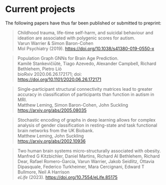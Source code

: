 # Current projects
The following papers have thus far been published or submitted to preprint:

> Childhood trauma, life-time self-harm, and suicidal behaviour and ideation are associated with polygenic scores for autism.    
Varun Warrier & Simon Baron-Cohen    
Mol Psychiatry (2019). https://doi.org/10.1038/s41380-019-0550-x    

> Population Graph GNNs for Brain Age Prediction.    
Kamilė Stankevičiūtė, Tiago Azevedo, Alexander Campbell, Richard Bethlehem, Pietro Liò    
bioRxiv 2020.06.26.172171; doi: https://doi.org/10.1101/2020.06.26.172171

> Single-participant structural connectivity matrices lead to greater accuracy in classification of participants than function in autism in MRI.    
Matthew Leming, Simon Baron-Cohen, John Suckling    
https://arxiv.org/abs/2005.08035    

> Stochastic encoding of graphs in deep learning allows for complex analysis of gender classification in resting-state and task functional brain networks from the UK Biobank.    
Matthew Leming, John Suckling    
https://arxiv.org/abs/2002.10936    

> Two human brain systems micro-structurally associated with obesity.   
Manfred G Kitzbichler, Daniel Martins, Richard AI Bethlehem, Richard Dear, Rafael Romero-Garcia, Varun Warrier, Jakob Seidlitz, Ottavia Dipasquale, Federico Turkheimer, Mara Cercignani, Edward T Bullmore, Neil A Harrison   
_eLife_ (2023). https://doi.org/10.7554/eLife.85175

